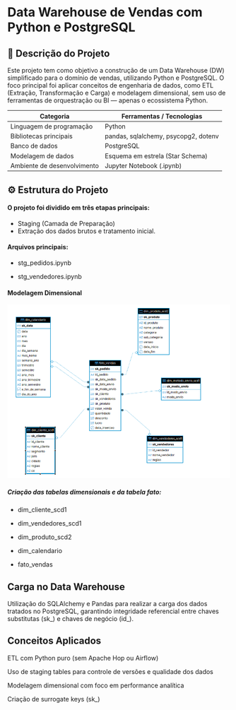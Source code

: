 # Data Warehouse de Vendas com Python e PostgreSQL


## 📘 Descrição do Projeto
Este projeto tem como objetivo a construção de um Data Warehouse (DW) simplificado para o domínio de vendas, utilizando Python e PostgreSQL.
O foco principal foi aplicar conceitos de engenharia de dados, como ETL (Extração, Transformação e Carga) e modelagem dimensional, sem uso de ferramentas de orquestração ou BI — apenas o ecossistema Python.

| Categoria                   | Ferramentas / Tecnologias            |
| --------------------------- | ------------------------------------ |
| Linguagem de programação    | Python                               |
| Bibliotecas principais      | pandas, sqlalchemy, psycopg2, dotenv |
| Banco de dados              | PostgreSQL                           |
| Modelagem de dados          | Esquema em estrela (Star Schema)     |
| Ambiente de desenvolvimento | Jupyter Notebook (.ipynb)            |


## ⚙️ Estrutura do Projeto

#### O projeto foi dividido em três etapas principais:

- Staging (Camada de Preparação)
- Extração dos dados brutos e tratamento inicial.

#### Arquivos principais:

- stg_pedidos.ipynb

- stg_vendedores.ipynb

#### Modelagem Dimensional

![banner](https://github.com/DanielPedroSantos/SuperStorePY/blob/main/DiagramaSuperStore.png)

##### Criação das tabelas dimensionais e da tabela fato:

- dim_cliente_scd1

- dim_vendedores_scd1

- dim_produto_scd2

- dim_calendario

- fato_vendas

## Carga no Data Warehouse
Utilização do SQLAlchemy e Pandas para realizar a carga dos dados tratados no PostgreSQL, 
garantindo integridade referencial entre chaves substitutas (sk_) e chaves de negócio (id_).

## Conceitos Aplicados

ETL com Python puro (sem Apache Hop ou Airflow)

Uso de staging tables para controle de versões e qualidade dos dados

Modelagem dimensional com foco em performance analítica

Criação de surrogate keys (sk_)
